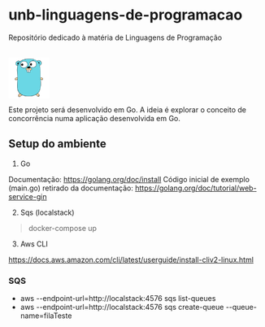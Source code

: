 # unb-linguagens-de-programacao

Repositório dedicado à matéria de Linguagens de Programação

<div style="display: inline_block"><br>
  <img align="center" alt="Go" height="80" width="80" src="https://raw.githubusercontent.com/devicons/devicon/master/icons/go/go-original.svg">
</div>

Este projeto será desenvolvido em Go. A ideia é explorar o conceito de concorrência numa aplicação desenvolvida em Go.

## Setup do ambiente

1) Go

Documentação: https://golang.org/doc/install
Código inicial de exemplo (main.go) retirado da documentação: https://golang.org/doc/tutorial/web-service-gin

2) Sqs (localstack)

> docker-compose up 

3) Aws CLI

https://docs.aws.amazon.com/cli/latest/userguide/install-cliv2-linux.html


### SQS

- aws --endpoint-url=http://localstack:4576 sqs list-queues
- aws --endpoint-url=http://localstack:4576 sqs create-queue --queue-name=filaTeste